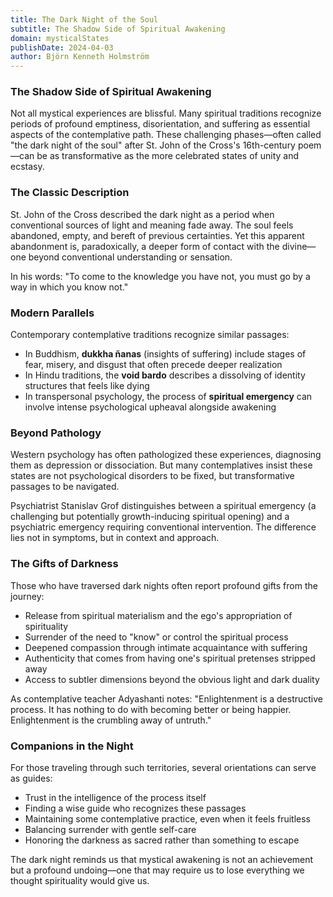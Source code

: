 ```yaml
---
title: The Dark Night of the Soul
subtitle: The Shadow Side of Spiritual Awakening
domain: mysticalStates
publishDate: 2024-04-03
author: Björn Kenneth Holmström
---
```


### The Shadow Side of Spiritual Awakening

Not all mystical experiences are blissful. Many spiritual traditions recognize periods of profound emptiness, disorientation, and suffering as essential aspects of the contemplative path. These challenging phases—often called "the dark night of the soul" after St. John of the Cross's 16th-century poem—can be as transformative as the more celebrated states of unity and ecstasy.

### The Classic Description

St. John of the Cross described the dark night as a period when conventional sources of light and meaning fade away. The soul feels abandoned, empty, and bereft of previous certainties. Yet this apparent abandonment is, paradoxically, a deeper form of contact with the divine—one beyond conventional understanding or sensation.

In his words: "To come to the knowledge you have not, you must go by a way in which you know not."

### Modern Parallels

Contemporary contemplative traditions recognize similar passages:

- In Buddhism, **dukkha ñanas** (insights of suffering) include stages of fear, misery, and disgust that often precede deeper realization
- In Hindu traditions, the **void bardo** describes a dissolving of identity structures that feels like dying
- In transpersonal psychology, the process of **spiritual emergency** can involve intense psychological upheaval alongside awakening

### Beyond Pathology

Western psychology has often pathologized these experiences, diagnosing them as depression or dissociation. But many contemplatives insist these states are not psychological disorders to be fixed, but transformative passages to be navigated.

Psychiatrist Stanislav Grof distinguishes between a spiritual emergency (a challenging but potentially growth-inducing spiritual opening) and a psychiatric emergency requiring conventional intervention. The difference lies not in symptoms, but in context and approach.

### The Gifts of Darkness

Those who have traversed dark nights often report profound gifts from the journey:

- Release from spiritual materialism and the ego's appropriation of spirituality
- Surrender of the need to "know" or control the spiritual process
- Deepened compassion through intimate acquaintance with suffering
- Authenticity that comes from having one's spiritual pretenses stripped away
- Access to subtler dimensions beyond the obvious light and dark duality

As contemplative teacher Adyashanti notes: "Enlightenment is a destructive process. It has nothing to do with becoming better or being happier. Enlightenment is the crumbling away of untruth."

### Companions in the Night

For those traveling through such territories, several orientations can serve as guides:

- Trust in the intelligence of the process itself
- Finding a wise guide who recognizes these passages
- Maintaining some contemplative practice, even when it feels fruitless
- Balancing surrender with gentle self-care
- Honoring the darkness as sacred rather than something to escape

The dark night reminds us that mystical awakening is not an achievement but a profound undoing—one that may require us to lose everything we thought spirituality would give us.
